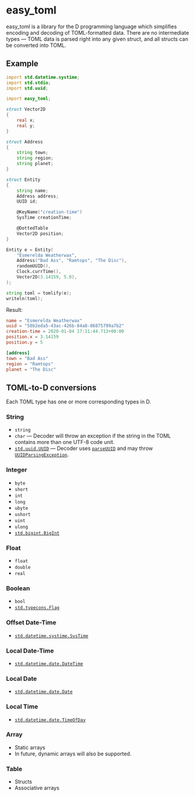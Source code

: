 # easy_toml

easy_toml is a library for the D programming language which simplifies encoding and decoding of TOML-formatted data. There are no intermediate types — TOML data is parsed right into any given struct, and all structs can be converted into TOML.

## Example

```d
import std.datetime.systime;
import std.stdio;
import std.uuid;

import easy_toml;

struct Vector2D
{
    real x;
    real y;
}

struct Address
{
    string town;
    string region;
    string planet;
}

struct Entity
{
    string name;
    Address address;
    UUID id;

    @KeyName("creation-time")
    SysTime creationTime;

    @DottedTable
    Vector2D position;
}

Entity e = Entity(
    "Esmerelda Weatherwax",
    Address("Bad Ass", "Ramtops", "The Disc"),
    randomUUID(),
    Clock.currTime(),
    Vector2D(3.14159, 5.0),
);

string toml = tomlify(e);
writeln(toml);
```

Result:

```toml
name = "Esmerelda Weatherwax"
uuid = "58b2eda5-43ac-426b-84a8-86875799a7b2"
creation-time = 2020-01-04 17:11:44.713+00:00
position.x = 3.14159
position.y = 5

[address]
town = "Bad Ass"
region = "Ramtops"
planet = "The Disc"
```

## TOML-to-D conversions

Each TOML type has one or more corresponding types in D.

### String
- `string`
- `char` — Decoder will throw an exception if the string in the TOML contains more than one UTF-8 code unit.
- [`std.uuid.UUID`](https://dlang.org/library/std/uuid/uuid.html) — Decoder uses [`parseUUID`](https://dlang.org/library/std/uuid/parse_uuid.html) and may throw [`UUIDParsingException`](https://dlang.org/library/std/uuid/uuid_parsing_exception.html).

### Integer
- `byte`
- `short`
- `int`
- `long`
- `ubyte`
- `ushort`
- `uint`
- `ulong`
- [`std.bigint.BigInt`](https://dlang.org/library/std/bigint/big_int.html)

### Float
- `float`
- `double`
- `real`

### Boolean
- `bool`
- [`std.typecons.Flag`](https://dlang.org/library/std/typecons/flag.html)

### Offset Date-Time
- [`std.datetime.systime.SysTime`](https://dlang.org/library/std/datetime/systime/sys_time.html)

### Local Date-Time
- [`std.datetime.date.DateTime`](https://dlang.org/library/std/datetime/date/date_time.html)

### Local Date
- [`std.datetime.date.Date`](https://dlang.org/library/std/datetime/date/date.html)

### Local Time
- [`std.datetime.date.TimeOfDay`](https://dlang.org/library/std/datetime/date/time_of_day.html)

### Array
- Static arrays
- In future, dynamic arrays will also be supported.

### Table
- Structs
- Associative arrays
